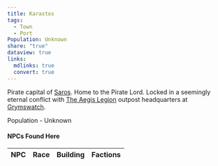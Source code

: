 ```yaml
---
title: Karastos
tags:
  - Town
  - Port
Population: Unknown
share: "true"
dataview: true
links:
  mdlinks: true
  convert: true
---
```


Pirate capital of [Saros](../../History-&%20Lore/A-Brief-Saros-History.md). Home to the Pirate Lord. Locked in a seemingly eternal conflict with [The Aegis Legion](../../Factions-&%20Clans/The-Aegis-Legion.md) outpost headquarters at [Grymswatch](./Grymswatch.md). 

Population - Unknown

#### NPCs Found Here
| NPC | Race | Building | Factions |
| --- | ---- | -------- | -------- |
